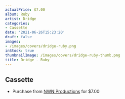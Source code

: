 ```yaml
---
actualPrice: $7.00
album: Ruby
artist: Dridge
categories:
- Cassette
date: '2021-06-26T15:23:20'
draft: false
images:
- /images/covers/dridge-ruby.png
inStock: true
thumbnailImage: /images/covers/dridge-ruby-thumb.png
title: Dridge - Ruby
---
```


## Cassette
* Purchase from [NWN Productions](http://shop.nwnprod.com/index.php?route=product/product&path=73&product_id=6682&sort=pd.name&order=ASC) for $7.00
